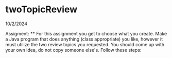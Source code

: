 # twoTopicReview
10/2/2024


Assigment:
** For this assignment you get to choose what you create.  Make a Java program that does anything (class appropriate) you like, however it must utilize the two review topics you requested. You should come up with your own idea, do not copy someone else's. Follow these steps:
